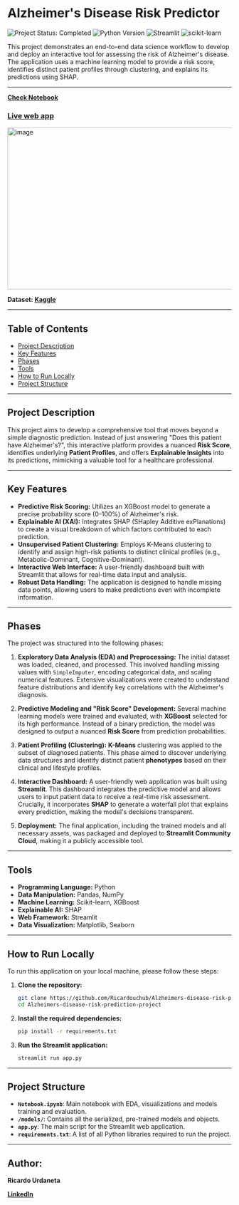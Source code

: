# Alzheimer's Disease Risk Predictor
<p align="left">
  <img src="https://img.shields.io/badge/Project_Status-Completed-2ECC71?style=flat-square&logo=checkmarx&logoColor=white" alt="Project Status: Completed"/>
  <img src="https://img.shields.io/badge/Python-3.9%2B-3776AB?style=flat-square&logo=python&logoColor=white" alt="Python Version"/>
  <img src="https://img.shields.io/badge/Streamlit-UI_App-FF4B4B?style=flat-square&logo=streamlit&logoColor=white" alt="Streamlit"/>
  <img src="https://img.shields.io/badge/scikit--learn-ML_Model-F7931E?style=flat-square&logo=scikit-learn&logoColor=white" alt="scikit-learn"/>
</p>


This project demonstrates an end-to-end data science workflow to develop and deploy an interactive tool for assessing the risk of Alzheimer's disease. The application uses a machine learning model to provide a risk score, identifies distinct patient profiles through clustering, and explains its predictions using SHAP.

---

**[Check Notebook](https://github.com/Ricardouchub/Alzheimers-disease-risk-prediction-project/blob/main/Notebook.ipynb)**

### **[Live web app](https://alzheimers-disease-risk-prediction-project.streamlit.app/)**

<img width="747" height="364" alt="image" src="https://github.com/user-attachments/assets/79991e09-9575-4504-9d90-318d72e3c52a" />

**Dataset: [Kaggle](https://www.kaggle.com/dsv/8668279)**

---

## Table of Contents
* [Project Description](#project-description)
* [Key Features](#key-features)
* [Phases](#phases)
* [Tools](#tools)
* [How to Run Locally](#how-to-run-locally)
* [Project Structure](#project-structure)

---

## Project Description

This project aims to develop a comprehensive tool that moves beyond a simple diagnostic prediction. Instead of just answering "Does this patient have Alzheimer's?", this interactive platform provides a nuanced **Risk Score**, identifies underlying **Patient Profiles**, and offers  **Explainable Insights** into its predictions, mimicking a valuable tool for a healthcare professional.

---

## Key Features

- **Predictive Risk Scoring:** Utilizes an XGBoost model to generate a precise probability score (0-100%) of Alzheimer's risk.
- **Explainable AI (XAI):** Integrates SHAP (SHapley Additive exPlanations) to create a visual breakdown of which factors contributed to each prediction.
- **Unsupervised Patient Clustering:** Employs K-Means clustering to identify and assign high-risk patients to distinct clinical profiles (e.g., Metabolic-Dominant, Cognitive-Dominant).
- **Interactive Web Interface:** A user-friendly dashboard built with Streamlit that allows for real-time data input and analysis.
- **Robust Data Handling:** The application is designed to handle missing data points, allowing users to make predictions even with incomplete information.

---

## Phases

The project was structured into the following phases:

1.  **Exploratory Data Analysis (EDA) and Preprocessing:**
    The initial dataset was loaded, cleaned, and processed. This involved handling missing values with `SimpleImputer`, encoding categorical data, and scaling numerical features. Extensive visualizations were created to understand feature distributions and identify key correlations with the Alzheimer's diagnosis.

2.  **Predictive Modeling and "Risk Score" Development:**
    Several machine learning models were trained and evaluated, with **XGBoost** selected for its high performance. Instead of a binary prediction, the model was designed to output a nuanced **Risk Score** from prediction probabilities.

3.  **Patient Profiling (Clustering):**
    **K-Means** clustering was applied to the subset of diagnosed patients. This phase aimed to discover underlying data structures and identify distinct patient **phenotypes** based on their clinical and lifestyle profiles.

4.  **Interactive Dashboard:**
    A user-friendly web application was built using **Streamlit**. This dashboard integrates the predictive model and allows users to input patient data to receive a real-time risk assessment. Crucially, it incorporates **SHAP** to generate a waterfall plot that explains every prediction, making the model's decisions transparent.

5.  **Deployment:**
    The final application, including the trained models and all necessary assets, was packaged and deployed to **Streamlit Community Cloud**, making it a publicly accessible tool.

---

## Tools

- **Programming Language:** Python
- **Data Manipulation:** Pandas, NumPy
- **Machine Learning:** Scikit-learn, XGBoost
- **Explainable AI:** SHAP
- **Web Framework:** Streamlit
- **Data Visualization:** Matplotlib, Seaborn

---

## How to Run Locally

To run this application on your local machine, please follow these steps:

1.  **Clone the repository:**
    ```bash
    git clone https://github.com/Ricardouchub/Alzheimers-disease-risk-prediction-project.git
    cd Alzheimers-disease-risk-prediction-project
    ```

2.  **Install the required dependencies:**
    ```bash
    pip install -r requirements.txt
    ```

3.  **Run the Streamlit application:**
    ```bash
    streamlit run app.py
    ```

---

## Project Structure

- **`Notebook.ipynb`**: Main notebook with EDA, visualizations and models training and evaluation.
- **`/models/`**: Contains all the serialized, pre-trained models and objects.
- **`app.py`**: The main script for the Streamlit web application.
- **`requirements.txt`**: A list of all Python libraries required to run the project.

---

## Author:
**Ricardo Urdaneta** 

[**LinkedIn**](https://www.linkedin.com/in/ricardourdanetacastro)



